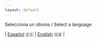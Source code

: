 ```yaml
---
layout: default
---
```


Selecciona un idioma / Select a language


| [Español][es] :es: | [English][uk] :uk: |

[es]: https://alex-esc.github.io/es/
[uk]: https://alex-esc.github.io/